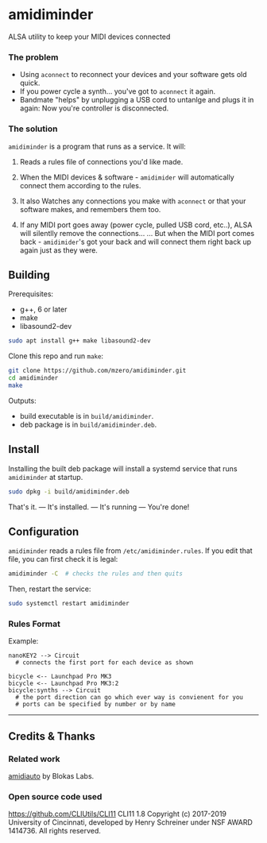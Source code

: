 # amidiminder
ALSA utility to keep your MIDI devices connected

### The problem

  * Using `aconnect` to reconnect your devices and your software gets old quick.
  * If you power cycle a synth... you've got to `aconnect` it again.
  * Bandmate "helps" by unplugging a USB cord to untanlge and plugs it in again:
    Now you're controller is disconnected.

### The solution

`amidiminder` is a program that runs as a service. It will:

  1. Reads a rules file of connections you'd like made.

  2. When the MIDI devices & software - `amidimider` will
     automatically connect them according to the rules.

  3. It also Watches any connections you make with `aconnect` or that your
     software makes, and remembers them too.

  4. If any MIDI port goes away (power cycle, pulled USB cord, etc..), ALSA
     will silentlly remove the connections...
     ... But when the MIDI port comes back - `amidimider`'s got your back and
     will connect them right back up again just as they were.


## Building

Prerequisites:
  * g++, 6 or later
  * make
  * libasound2-dev

```sh
sudo apt install g++ make libasound2-dev
```

Clone this repo and run `make`:

```sh
git clone https://github.com/mzero/amidiminder.git
cd amidiminder
make
```

Outputs:

 - build executable is in `build/amidiminder`.
 - deb package is in `build/amidiminder.deb`.


## Install

Installing the built deb package will install a systemd service that runs
`amidiminder` at startup.

```sh
sudo dpkg -i build/amidiminder.deb
```

That's it. — It's installed. — It's running — You're done!

## Configuration

`amidiminder` reads a rules file from `/etc/amidiminder.rules`. If you edit
that file, you can first check it is legal:

```sh
amidiminder -C  # checks the rules and then quits
```

Then, restart the service:

```sh
sudo systemctl restart amidiminder
```

### Rules Format

Example:
```
nanoKEY2 --> Circuit
  # connects the first port for each device as shown

bicycle <-- Launchpad Pro MK3
bicycle <-- Launchpad Pro MK3:2
bicycle:synths --> Circuit
  # the port direction can go which ever way is convienent for you
  # ports can be specified by number or by name
```

---


## Credits & Thanks

### Related work

[amidiauto](https://github.com/BlokasLabs/amidiauto) by Blokas Labs.

### Open source code used

https://github.com/CLIUtils/CLI11
CLI11 1.8 Copyright (c) 2017-2019 University of Cincinnati, developed by Henry
Schreiner under NSF AWARD 1414736. All rights reserved.
